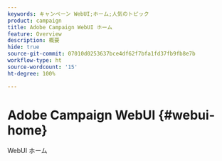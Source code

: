```yaml
---
keywords: キャンペーン WebUI;ホーム;人気のトピック
product: campaign
title: Adobe Campaign WebUI ホーム
feature: Overview
description: 概要
hide: true
source-git-commit: 07010d0253637bce4df62f7bfa1fd37fb9fb8e7b
workflow-type: ht
source-wordcount: '15'
ht-degree: 100%

---
```


# Adobe Campaign WebUI {#webui-home}

WebUI ホーム


